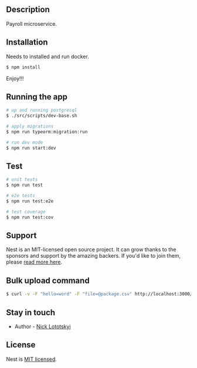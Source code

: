 
## Description

Payroll microservice.

## Installation
Needs to installed and run docker. 

```bash
$ npm install
```

Enjoy!!!
## Running the app

```bash
# up and running postgresql
$ ./src/scripts/dev-base.sh

# apply migrations
$ npm run typeorm:migration:run

# run dev mode
$ npm run start:dev
```

## Test

```bash
# unit tests
$ npm run test

# e2e tests
$ npm run test:e2e

# test coverage
$ npm run test:cov
```

## Support

Nest is an MIT-licensed open source project. It can grow thanks to the sponsors and support by the amazing backers. If you'd like to join them, please [read more here](https://docs.nestjs.com/support).

## Bulk upload command

```bash
$ curl -v -F "hello=word" -F "file=@package.csv" http://localhost:3000/employee/upload
```

## Stay in touch

- Author - [Nick Lototskyi](https://github.com/maltez)


## License

Nest is [MIT licensed](LICENSE).
